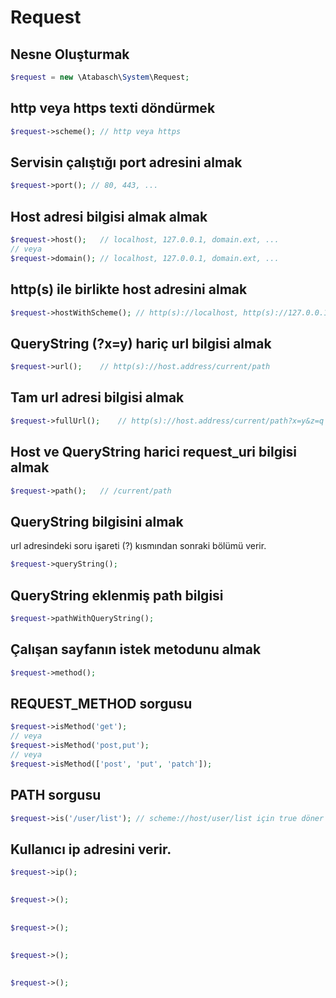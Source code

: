 # Request

## Nesne Oluşturmak
```php
$request = new \Atabasch\System\Request;
```

## http veya https texti döndürmek
```php
$request->scheme(); // http veya https
```

## Servisin çalıştığı port adresini almak
```php
$request->port(); // 80, 443, ... 
```


## Host adresi bilgisi almak almak
```php
$request->host();   // localhost, 127.0.0.1, domain.ext, ...
// veya
$request->domain(); // localhost, 127.0.0.1, domain.ext, ...
```

## http(s) ile birlikte host adresini almak
```php
$request->hostWithScheme(); // http(s)://localhost, http(s)://127.0.0.1, http(s)://domain.ext, ...
```

## QueryString (?x=y) hariç url bilgisi almak
```php
$request->url();    // http(s)://host.address/current/path
```

## Tam url adresi bilgisi almak
```php
$request->fullUrl();    // http(s)://host.address/current/path?x=y&z=q
```

## Host ve QueryString harici request_uri bilgisi almak
```php
$request->path();   // /current/path
```

## QueryString bilgisini almak
url adresindeki soru işareti (?) kısmından sonraki bölümü verir.

```php
$request->queryString();
```

## QueryString eklenmiş path bilgisi
```php
$request->pathWithQueryString();
```


## Çalışan sayfanın istek metodunu almak
```php
$request->method();
```


## REQUEST_METHOD sorgusu
```php
$request->isMethod('get');
// veya
$request->isMethod('post,put');
// veya
$request->isMethod(['post', 'put', 'patch']);
```

## PATH sorgusu
```php
$request->is('/user/list'); // scheme://host/user/list için true döner
```

## Kullanıcı ip adresini verir.
```php
$request->ip();
```

##
```php
$request->();
```

##
```php
$request->();
```

##
```php
$request->();
```

##
```php
$request->();
```